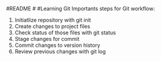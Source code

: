 #README #
#Learning Git
Importants steps for Git workflow:

1. Initiatlize repository with git init
2. Create changes to project files
3. Check status of those files with git status
4. Stage changes for commit
5. Commit changes to version history
6. Review previous changes with git log
